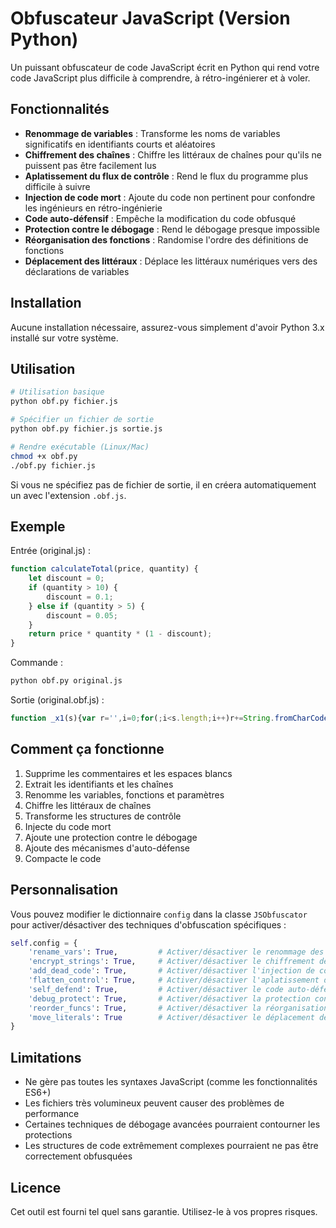 # Obfuscateur JavaScript (Version Python)

Un puissant obfuscateur de code JavaScript écrit en Python qui rend votre code JavaScript plus difficile à comprendre, à rétro-ingénierer et à voler.

## Fonctionnalités

- **Renommage de variables** : Transforme les noms de variables significatifs en identifiants courts et aléatoires
- **Chiffrement des chaînes** : Chiffre les littéraux de chaînes pour qu'ils ne puissent pas être facilement lus
- **Aplatissement du flux de contrôle** : Rend le flux du programme plus difficile à suivre
- **Injection de code mort** : Ajoute du code non pertinent pour confondre les ingénieurs en rétro-ingénierie
- **Code auto-défensif** : Empêche la modification du code obfusqué
- **Protection contre le débogage** : Rend le débogage presque impossible
- **Réorganisation des fonctions** : Randomise l'ordre des définitions de fonctions
- **Déplacement des littéraux** : Déplace les littéraux numériques vers des déclarations de variables

## Installation

Aucune installation nécessaire, assurez-vous simplement d'avoir Python 3.x installé sur votre système.

## Utilisation

```bash
# Utilisation basique
python obf.py fichier.js

# Spécifier un fichier de sortie
python obf.py fichier.js sortie.js

# Rendre exécutable (Linux/Mac)
chmod +x obf.py
./obf.py fichier.js
```

Si vous ne spécifiez pas de fichier de sortie, il en créera automatiquement un avec l'extension `.obf.js`.

## Exemple

Entrée (original.js) :
```javascript
function calculateTotal(price, quantity) {
    let discount = 0;
    if (quantity > 10) {
        discount = 0.1;
    } else if (quantity > 5) {
        discount = 0.05;
    }
    return price * quantity * (1 - discount);
}
```

Commande :
```bash
python obf.py original.js
```

Sortie (original.obf.js) :
```javascript
function _x1(s){var r='',i=0;for(;i<s.length;i++)r+=String.fromCharCode(s.charCodeAt(i)^17);return r}(function(){setInterval(function(){debugger;},100);var s=new Date();debugger;var e=new Date();if(e-s>100){document.body.innerHTML='';window.location='about:blank';}})();(function(){var _x2='a5f7d21e';function _x3(){var c=document.currentScript.text.replace(/\s+/g,'');var h='';for(var i=0;i<c.length;i++){h=((h<<5)-h)+c.charCodeAt(i);h=h&h;}h=h.toString(16);if(h!==_x2){document.body.innerHTML='';window.location='about:blank';}}var _x4=setInterval(_x3,2000);})();function _x5(_x6,_x7){var _x8=0;var _x9=_x7>10?45:67;switch(_x9){case 45:_x8=_x1('\x7d\x7d');break;case 67:var _x10=_x7>5?22:89;switch(_x10){case 22:_x8=_x1('\x7d\x7c');break;case 89:break;}}return _x6*_x7*(1-_x8);}if(false){console.log('Dead code');}
```

## Comment ça fonctionne

1. Supprime les commentaires et les espaces blancs
2. Extrait les identifiants et les chaînes
3. Renomme les variables, fonctions et paramètres
4. Chiffre les littéraux de chaînes
5. Transforme les structures de contrôle
6. Injecte du code mort
7. Ajoute une protection contre le débogage
8. Ajoute des mécanismes d'auto-défense
9. Compacte le code

## Personnalisation

Vous pouvez modifier le dictionnaire `config` dans la classe `JSObfuscator` pour activer/désactiver des techniques d'obfuscation spécifiques :

```python
self.config = {
    'rename_vars': True,         # Activer/désactiver le renommage des variables
    'encrypt_strings': True,     # Activer/désactiver le chiffrement des chaînes
    'add_dead_code': True,       # Activer/désactiver l'injection de code mort
    'flatten_control': True,     # Activer/désactiver l'aplatissement du flux de contrôle
    'self_defend': True,         # Activer/désactiver le code auto-défensif
    'debug_protect': True,       # Activer/désactiver la protection contre le débogage
    'reorder_funcs': True,       # Activer/désactiver la réorganisation des fonctions
    'move_literals': True        # Activer/désactiver le déplacement des littéraux
}
```

## Limitations

- Ne gère pas toutes les syntaxes JavaScript (comme les fonctionnalités ES6+)
- Les fichiers très volumineux peuvent causer des problèmes de performance
- Certaines techniques de débogage avancées pourraient contourner les protections
- Les structures de code extrêmement complexes pourraient ne pas être correctement obfusquées

## Licence

Cet outil est fourni tel quel sans garantie. Utilisez-le à vos propres risques.